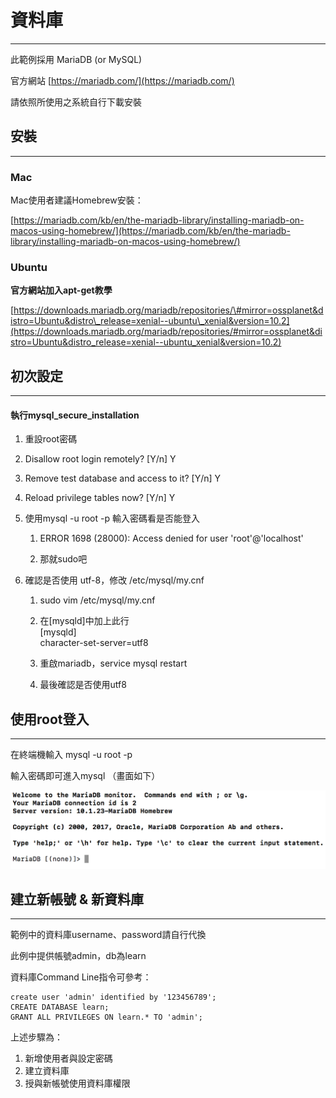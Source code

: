 # 資料庫

---

此範例採用 MariaDB \(or MySQL\)

官方網站 [https://mariadb.com/](https://mariadb.com/)

請依照所使用之系統自行下載安裝

## 安裝

---

### Mac

Mac使用者建議Homebrew安裝：

[https://mariadb.com/kb/en/the-mariadb-library/installing-mariadb-on-macos-using-homebrew/](https://mariadb.com/kb/en/the-mariadb-library/installing-mariadb-on-macos-using-homebrew/)

### Ubuntu

**官方網站加入apt-get教學**

[https://downloads.mariadb.org/mariadb/repositories/\#mirror=ossplanet&distro=Ubuntu&distro\_release=xenial--ubuntu\_xenial&version=10.2](https://downloads.mariadb.org/mariadb/repositories/#mirror=ossplanet&distro=Ubuntu&distro_release=xenial--ubuntu_xenial&version=10.2)

## 初次設定

---

#### 執行mysql\_secure\_installation

1. 重設root密碼

2. Disallow root login remotely? \[Y/n\] Y

3. Remove test database and access to it? \[Y/n\] Y

4. Reload privilege tables now? \[Y/n\] Y

5. 使用mysql -u root -p 輸入密碼看是否能登入

   1. ERROR 1698 \(28000\): Access denied for user 'root'@'localhost'

   2. 那就sudo吧

6. 確認是否使用 utf-8，修改 /etc/mysql/my.cnf

   1. sudo vim /etc/mysql/my.cnf

   2. 在\[mysqld\]中加上此行  
      \[mysqld\]  
      character-set-server=utf8

   3. 重啟mariadb，service mysql restart

   4. 最後確認是否使用utf8

## 使用root登入

---

在終端機輸入 mysql -u root -p

輸入密碼即可進入mysql （畫面如下）

![](/assets/mysql-console.png)

## 建立新帳號 & 新資料庫

---

範例中的資料庫username、password請自行代換

此例中提供帳號admin，db為learn

資料庫Command Line指令可參考：

```
create user 'admin' identified by '123456789';
CREATE DATABASE learn;
GRANT ALL PRIVILEGES ON learn.* TO 'admin';
```

上述步驟為：

1. 新增使用者與設定密碼
2. 建立資料庫
3. 授與新帳號使用資料庫權限



